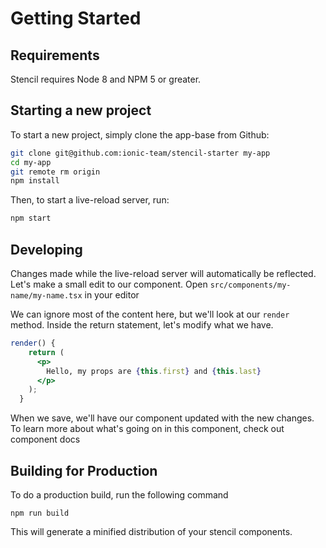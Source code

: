 # Getting Started

## Requirements

Stencil requires Node 8 and NPM 5 or greater.


## Starting a new project

To start a new project, simply clone the app-base from Github:

```bash
git clone git@github.com:ionic-team/stencil-starter my-app
cd my-app
git remote rm origin
npm install
```

Then, to start a live-reload server, run:

```bash
npm start
```

## Developing

Changes made while the live-reload server will automatically be reflected. Let's make a small edit to our component. Open `src/components/my-name/my-name.tsx` in your editor

We can ignore most of the content here, but we'll look at our `render` method. Inside the return statement, let's modify what we have.

```jsx
render() {
    return (
      <p>
        Hello, my props are {this.first} and {this.last}
      </p>
    );
  }

```

When we save, we'll have our component updated with the new changes. To learn more about what's going on in this component, check out               <stencil-route-link url="/components" router="#router">component docs</stencil-route-link>

## Building for Production

To do a production build, run the following command

```
npm run build
```

This will generate a minified distribution of your stencil components.